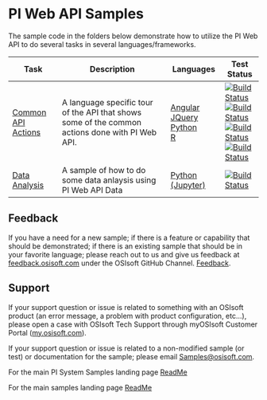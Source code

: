 # PI Web API Samples

The sample code in the folders below demonstrate how to utilize the PI Web API to do several tasks in several languages/frameworks.

| Task                                                                                       | Description                                                                                     | Languages                                                                                                                                                                                                                                                                                                                                                                                                              | Test Status                                                                                                                                                                                                                                                                                                                                                                                                                                                                                                                                                                                                                                                                                                                                                                                                                                                                                                                                                                                                                                                                                                                                                                                                                                                                                                                                                                                                                                                                                                                                                                                                                                                                                                                                                                                                                                                                                                                                                                                 |
| ------------------------------------------------------------------------------------------ | ----------------------------------------------------------------------------------------------- | ---------------------------------------------------------------------------------------------------------------------------------------------------------------------------------------------------------------------------------------------------------------------------------------------------------------------------------------------------------------------------------------------------------------------- | ------------------------------------------------------------------------------------------------------------------------------------------------------------------------------------------------------------------------------------------------------------------------------------------------------------------------------------------------------------------------------------------------------------------------------------------------------------------------------------------------------------------------------------------------------------------------------------------------------------------------------------------------------------------------------------------------------------------------------------------------------------------------------------------------------------------------------------------------------------------------------------------------------------------------------------------------------------------------------------------------------------------------------------------------------------------------------------------------------------------------------------------------------------------------------------------------------------------------------------------------------------------------------------------------------------------------------------------------------------------------------------------------------------------------------------------------------------------------------------------------------------------------------------------------------------------------------------------------------------------------------------------------------------------------------------------------------------------------------------------------------------------------------------------------------------------------------------------------------------------------------------------------------------------------------------------------------------------------------------------- |
| [Common API Actions](COMMON_ACTION_README.md)                                              | A language specific tour of the API that shows some of the common actions done with PI Web API. | [Angular](https://github.com/osisoft/sample-pi_web_api-common_actions-angular) </br> [JQuery](https://github.com/osisoft/sample-pi_web_api-common_actions-jquery) </br> [Python](https://github.com/osisoft/sample-pi_web_api-common_actions-python) </br> [R](https://github.com/osisoft/sample-pi_web_api-common_actions-r) | [![Build Status](https://dev.azure.com/osieng/engineering/_apis/build/status/product-readiness/PI-System/osisoft.sample-pi_web_api-common_actions-angular?repoName=osisoft%2Fsample-pi_web_api-common_actions-angular&branchName=main)](https://dev.azure.com/osieng/engineering/_build/latest?definitionId=2647&repoName=osisoft%2Fsample-pi_web_api-common_actions-angular&branchName=main) </br> [![Build Status](https://dev.azure.com/osieng/engineering/_apis/build/status/product-readiness/PI-System/osisoft.sample-pi_web_api-common_actions-jquery?repoName=osisoft%2Fsample-pi_web_api-common_actions-jquery&branchName=main)](https://dev.azure.com/osieng/engineering/_build/latest?definitionId=2662&repoName=osisoft%2Fsample-pi_web_api-common_actions-jquery&branchName=main) </br> [![Build Status](https://dev.azure.com/osieng/engineering/_apis/build/status/product-readiness/PI-System/osisoft.sample-pi_web_api-common_actions-python?repoName=osisoft%2Fsample-pi_web_api-common_actions-python&branchName=main)](https://dev.azure.com/osieng/engineering/_build/latest?definitionId=2663&repoName=osisoft%2Fsample-pi_web_api-common_actions-python&branchName=main) </br> [![Build Status](https://dev.azure.com/osieng/engineering/_apis/build/status/product-readiness/PI-System/osisoft.sample-pi_web_api-common_actions-r?repoName=osisoft%2Fsample-pi_web_api-common_actions-r&branchName=main)](https://dev.azure.com/osieng/engineering/_build/latest?definitionId=2664&repoName=osisoft%2Fsample-pi_web_api-common_actions-r&branchName=main) |
| [Data Analysis](https://github.com/osisoft/sample-pi_web_api-data_analysis_jupyter-python) | A sample of how to do some data anlaysis using PI Web API Data                                  | [Python (Jupyter)](https://github.com/osisoft/sample-pi_web_api-data_analysis_jupyter-python)                                                                                                                                                                                                                                                                                                                          | [![Build Status](https://dev.azure.com/osieng/engineering/_apis/build/status/product-readiness/PI-System/osisoft.sample-pi_web_api-data_analysis_jupyter-python?branchName=main)](https://dev.azure.com/osieng/engineering/_build/latest?definitionId=3088&branchName=main)                                                                                                                                                                                                                                                                                                                                                                                                                                                                                                                                                                                                                                                                                                                                                                                                                                                                                                                                                                                                                                                                                                                                                                                                                                                                                                                                                                                                                                                                                                                                                                                                                                                                                                                 |

## Feedback

If you have a need for a new sample; if there is a feature or capability that should be demonstrated; if there is an existing sample that should be in your favorite language; please reach out to us and give us feedback at [feedback.osisoft.com](https://feedback.osisoft.com) under the OSIsoft GitHub Channel. [Feedback](https://feedback.osisoft.com/forums/922279-osisoft-github).

## Support

If your support question or issue is related to something with an OSIsoft product (an error message, a problem with product configuration, etc...), please open a case with OSIsoft Tech Support through myOSIsoft Customer Portal ([my.osisoft.com](https://my.osisoft.com)).

If your support question or issue is related to a non-modified sample (or test) or documentation for the sample; please email Samples@osisoft.com.

For the main PI System Samples landing page [ReadMe](https://github.com/osisoft/OSI-Samples-PI-System)

For the main samples landing page [ReadMe](https://github.com/osisoft/OSI-Samples)

